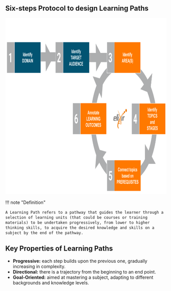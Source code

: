 ## Six-steps Protocol to design Learning Paths

<div style="text-align: left;">
    <img src="../../assets/images/protocol/LP_blu_orange_version2.png" alt="LP" width="800" height="550">
</div>



!!! note "Definition"

    A Learning Path refers to a pathway that guides the learner through a selection of learning units (that could be courses or training materials) to be undertaken progressively, from lower to higher thinking skills, to acquire the desired knowledge and skills on a subject by the end of the pathway.


## Key Properties of Learning Paths

- **Progressive:** each step builds upon the previous one, gradually increasing in complexity.
- **Directional:** there is a trajectory from the beginning to an end point.
- **Goal-Oriented:** aimed at mastering a subject, adapting to different backgrounds and knowledge levels.




